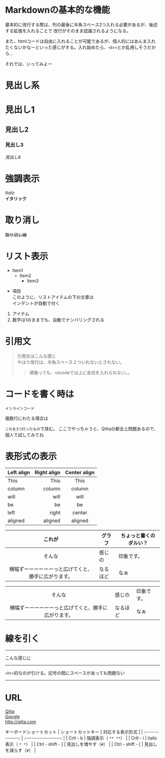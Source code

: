 # Markdownの基本的な機能
基本的に改行する際は、列の最後に半角スペース2つ入れる必要があるが、後述する拡張を入れることで
改行がそのまま認識されるようになる。

また、htmlコードは自由に入れることが可能であるが、個人的にはあんま入れたくないかなーといった感じがする。入れ始めたら、`<br>`とか乱用しそうだから...

それでは、いってみよー

# 見出し系

# 見出し1
## 見出し2
### 見出し3
###### 見出し6

# 強調表示

*Italic*  
**イタリック**  

# 取り消し

~~取り消し線~~  

# リスト表示

* Item1
  * Item2
    * Item3

- 項目  
このように、リストアイテムの下の文章は  
インデントが自動で付く

1. アイテム
1. 数字は1のままでも、自動でナンバリングされる

# 引用文

>引用文はこんな感じ  
>やはり改行は、半角スペース２ついれないとされない。
>>頑張っても、vscodeでは上に余白を入れられない。。

# コードを書く時は

`インラインコード`

複数行にわたる場合は

`これを3つ打ったもの`で挟む。
ここでやっちゃうと、Qittaの都合上問題あるので、
個人で試してみてね

# 表形式の表示

| Left align | Right align | Center align |
|:-----------|------------:|:------------:|
| This       |        This |     This     |
| column     |      column |    column    |
| will       |        will |     will     |
| be         |          be |      be      |
| left       |       right |    center    |
| aligned    |     aligned |   aligned    |



| これが | グラフ | ちょっと書くのダルい？ |
|:-----:|--------|----------------------|
|そんな|感じの|印象です。|
|横幅ずーーーーーーっと広げてくと、勝手に広がります。| なるほど| なぁ

|  |  |  |
|:-----:|--------|----------------------|
|そんな|感じの|印象です。|
|横幅ずーーーーーーっと広げてくと、勝手に広がります。| なるほど| なぁ


# 線を引く

---
こんな感じに
***
`<hr>`的なのが引ける。記号の間にスペースがあっても問題ない
* * *

# URL

[Qiita](http://qiita.com/)  
[Google](https://www.google.co.jp/)  
<http://qiita.com>

キーボードショートカット
| ショートカットキー        | 対応する表示形式       |
| :--------------: | :------------------: |
| Crtl - b         | 強調表示（ `** **`） |
| Crtl - i         | italic表示（ `* *`） |
| Ctrl - shift - ] | 見出しを増やす（`#`）    |
| Ctrl - shift - [ | 見出しを減らす（`#`）    |